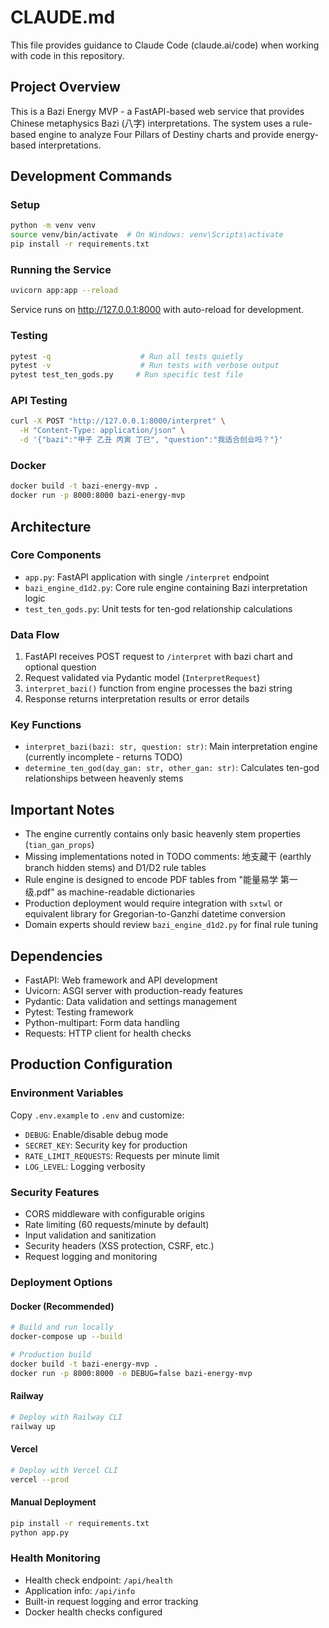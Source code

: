 # CLAUDE.md

This file provides guidance to Claude Code (claude.ai/code) when working with code in this repository.

## Project Overview

This is a Bazi Energy MVP - a FastAPI-based web service that provides Chinese metaphysics Bazi (八字) interpretations. The system uses a rule-based engine to analyze Four Pillars of Destiny charts and provide energy-based interpretations.

## Development Commands

### Setup
```bash
python -m venv venv
source venv/bin/activate  # On Windows: venv\Scripts\activate
pip install -r requirements.txt
```

### Running the Service
```bash
uvicorn app:app --reload
```
Service runs on http://127.0.0.1:8000 with auto-reload for development.

### Testing
```bash
pytest -q                    # Run all tests quietly
pytest -v                    # Run tests with verbose output
pytest test_ten_gods.py     # Run specific test file
```

### API Testing
```bash
curl -X POST "http://127.0.0.1:8000/interpret" \
  -H "Content-Type: application/json" \
  -d '{"bazi":"甲子 乙丑 丙寅 丁巳", "question":"我适合创业吗？"}'
```

### Docker
```bash
docker build -t bazi-energy-mvp .
docker run -p 8000:8000 bazi-energy-mvp
```

## Architecture

### Core Components
- `app.py`: FastAPI application with single `/interpret` endpoint
- `bazi_engine_d1d2.py`: Core rule engine containing Bazi interpretation logic
- `test_ten_gods.py`: Unit tests for ten-god relationship calculations

### Data Flow
1. FastAPI receives POST request to `/interpret` with bazi chart and optional question
2. Request validated via Pydantic model (`InterpretRequest`)
3. `interpret_bazi()` function from engine processes the bazi string
4. Response returns interpretation results or error details

### Key Functions
- `interpret_bazi(bazi: str, question: str)`: Main interpretation engine (currently incomplete - returns TODO)
- `determine_ten_god(day_gan: str, other_gan: str)`: Calculates ten-god relationships between heavenly stems

## Important Notes

- The engine currently contains only basic heavenly stem properties (`tian_gan_props`)
- Missing implementations noted in TODO comments: 地支藏干 (earthly branch hidden stems) and D1/D2 rule tables
- Rule engine is designed to encode PDF tables from "能量易学 第一级.pdf" as machine-readable dictionaries
- Production deployment would require integration with `sxtwl` or equivalent library for Gregorian-to-Ganzhi datetime conversion
- Domain experts should review `bazi_engine_d1d2.py` for final rule tuning

## Dependencies
- FastAPI: Web framework and API development
- Uvicorn: ASGI server with production-ready features
- Pydantic: Data validation and settings management
- Pytest: Testing framework
- Python-multipart: Form data handling
- Requests: HTTP client for health checks

## Production Configuration

### Environment Variables
Copy `.env.example` to `.env` and customize:
- `DEBUG`: Enable/disable debug mode
- `SECRET_KEY`: Security key for production
- `RATE_LIMIT_REQUESTS`: Requests per minute limit
- `LOG_LEVEL`: Logging verbosity

### Security Features
- CORS middleware with configurable origins
- Rate limiting (60 requests/minute by default)
- Input validation and sanitization
- Security headers (XSS protection, CSRF, etc.)
- Request logging and monitoring

### Deployment Options

#### Docker (Recommended)
```bash
# Build and run locally
docker-compose up --build

# Production build
docker build -t bazi-energy-mvp .
docker run -p 8000:8000 -e DEBUG=false bazi-energy-mvp
```

#### Railway
```bash
# Deploy with Railway CLI
railway up
```

#### Vercel
```bash
# Deploy with Vercel CLI
vercel --prod
```

#### Manual Deployment
```bash
pip install -r requirements.txt
python app.py
```

### Health Monitoring
- Health check endpoint: `/api/health`
- Application info: `/api/info`
- Built-in request logging and error tracking
- Docker health checks configured